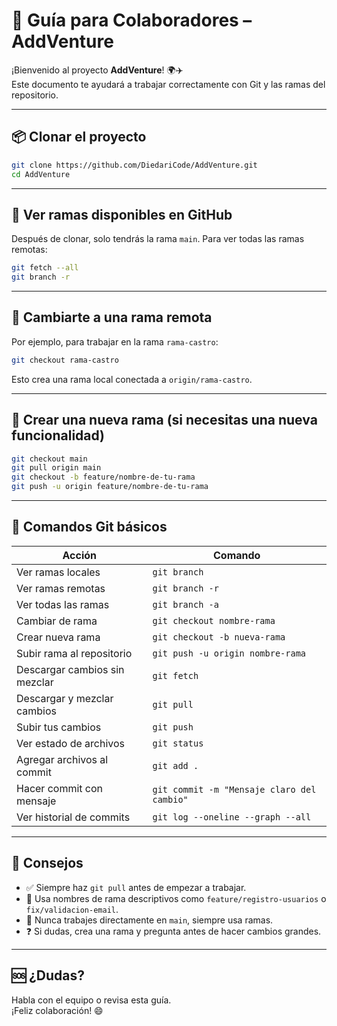 # 👥 Guía para Colaboradores – AddVenture

¡Bienvenido al proyecto **AddVenture**! 🌍✈️  
Este documento te ayudará a trabajar correctamente con Git y las ramas del repositorio.

---

## 📦 Clonar el proyecto

```bash
git clone https://github.com/DiedariCode/AddVenture.git
cd AddVenture
```

---

## 🌿 Ver ramas disponibles en GitHub

Después de clonar, solo tendrás la rama `main`. Para ver todas las ramas remotas:

```bash
git fetch --all
git branch -r
```

---

## 🔄 Cambiarte a una rama remota

Por ejemplo, para trabajar en la rama `rama-castro`:

```bash
git checkout rama-castro
```

Esto crea una rama local conectada a `origin/rama-castro`.

---

## 🌱 Crear una nueva rama (si necesitas una nueva funcionalidad)

```bash
git checkout main
git pull origin main
git checkout -b feature/nombre-de-tu-rama
git push -u origin feature/nombre-de-tu-rama
```

---

## 💾 Comandos Git básicos

| Acción                         | Comando                                      |
|--------------------------------|----------------------------------------------|
| Ver ramas locales              | `git branch`                                 |
| Ver ramas remotas              | `git branch -r`                              |
| Ver todas las ramas            | `git branch -a`                              |
| Cambiar de rama                | `git checkout nombre-rama`                   |
| Crear nueva rama               | `git checkout -b nueva-rama`                 |
| Subir rama al repositorio      | `git push -u origin nombre-rama`             |
| Descargar cambios sin mezclar  | `git fetch`                                  |
| Descargar y mezclar cambios    | `git pull`                                   |
| Subir tus cambios              | `git push`                                   |
| Ver estado de archivos         | `git status`                                 |
| Agregar archivos al commit     | `git add .`                                  |
| Hacer commit con mensaje       | `git commit -m "Mensaje claro del cambio"`   |
| Ver historial de commits       | `git log --oneline --graph --all`            |

---

## 🧠 Consejos

- ✅ Siempre haz `git pull` antes de empezar a trabajar.
- 🧪 Usa nombres de rama descriptivos como `feature/registro-usuarios` o `fix/validacion-email`.
- 🚫 Nunca trabajes directamente en `main`, siempre usa ramas.
- ❓ Si dudas, crea una rama y pregunta antes de hacer cambios grandes.

---

## 🆘 ¿Dudas?

Habla con el equipo o revisa esta guía.  
¡Feliz colaboración! 😄
